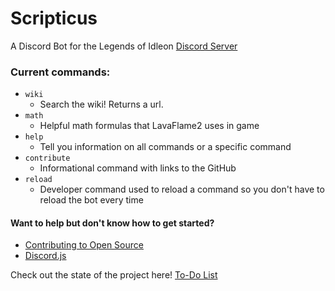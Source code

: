 # Scripticus
A Discord Bot for the Legends of Idleon <a href="https://discord.com/invite/idleon" target="_blank" rel="noopener noreferrer">Discord Server</a>

### Current commands:
- `wiki`
  - Search the wiki! Returns a url. 
- `math`
  - Helpful math formulas that LavaFlame2 uses in game
- `help`
  - Tell you information on all commands or a specific command
- `contribute`
  - Informational command with links to the GitHub
- `reload`
  - Developer command used to reload a command so you don't have to reload the bot every time
  

#### Want to help but don't know how to get started? 
- [Contributing to Open Source](https://www.youtube.com/watch?v=yzeVMecydCE&ab_channel=freeCodeCamp.org)
- <a href="https://discord.js.org/" target="_blank" rel="noopener noreferrer">Discord.js</a>


Check out the state of the project here! [To-Do List](https://github.com/Deerjump/Scripticus/projects/1)
